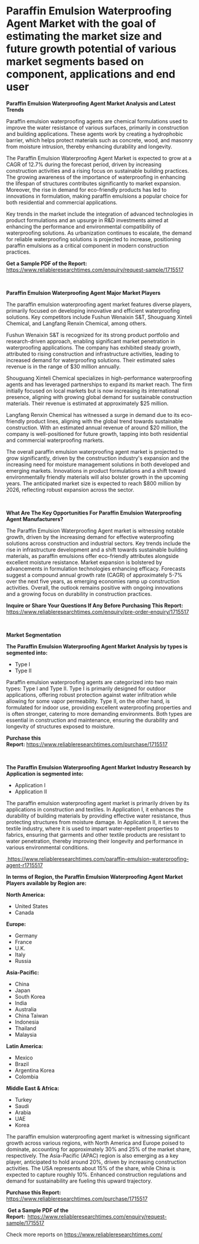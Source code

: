 <p><h1>Paraffin Emulsion Waterproofing Agent Market with the goal of estimating the market size and future growth potential of various market segments based on component, applications and end user</h1></p><p><strong>Paraffin Emulsion Waterproofing Agent Market Analysis and Latest Trends</strong></p>
<p><p>Paraffin emulsion waterproofing agents are chemical formulations used to improve the water resistance of various surfaces, primarily in construction and building applications. These agents work by creating a hydrophobic barrier, which helps protect materials such as concrete, wood, and masonry from moisture intrusion, thereby enhancing durability and longevity.</p><p>The Paraffin Emulsion Waterproofing Agent Market is expected to grow at a CAGR of 12.7% during the forecast period, driven by increasing construction activities and a rising focus on sustainable building practices. The growing awareness of the importance of waterproofing in enhancing the lifespan of structures contributes significantly to market expansion. Moreover, the rise in demand for eco-friendly products has led to innovations in formulation, making paraffin emulsions a popular choice for both residential and commercial applications.</p><p>Key trends in the market include the integration of advanced technologies in product formulations and an upsurge in R&D investments aimed at enhancing the performance and environmental compatibility of waterproofing solutions. As urbanization continues to escalate, the demand for reliable waterproofing solutions is projected to increase, positioning paraffin emulsions as a critical component in modern construction practices.</p></p>
<p><strong>Get a Sample PDF of the Report:&nbsp;</strong> <a href="https://www.reliableresearchtimes.com/enquiry/request-sample/1715517?utm_campaign=3363&utm_medium=2&utm_source=Github&utm_content=ia&utm_term=28032025&utm_id=paraffin-emulsion-waterproofing-agent">https://www.reliableresearchtimes.com/enquiry/request-sample/1715517</a></p>
<p>&nbsp;</p>
<p><strong>Paraffin Emulsion Waterproofing Agent Major Market Players</strong></p>
<p><p>The paraffin emulsion waterproofing agent market features diverse players, primarily focused on developing innovative and efficient waterproofing solutions. Key competitors include Fushun Wenaixin S&T, Shouguang Xinteli Chemical, and Langfang Renxin Chemical, among others.</p><p>Fushun Wenaixin S&T is recognized for its strong product portfolio and research-driven approach, enabling significant market penetration in waterproofing applications. The company has exhibited steady growth, attributed to rising construction and infrastructure activities, leading to increased demand for waterproofing solutions. Their estimated sales revenue is in the range of $30 million annually.</p><p>Shouguang Xinteli Chemical specializes in high-performance waterproofing agents and has leveraged partnerships to expand its market reach. The firm initially focused on local markets but is now increasing its international presence, aligning with growing global demand for sustainable construction materials. Their revenue is estimated at approximately $25 million.</p><p>Langfang Renxin Chemical has witnessed a surge in demand due to its eco-friendly product lines, aligning with the global trend towards sustainable construction. With an estimated annual revenue of around $20 million, the company is well-positioned for future growth, tapping into both residential and commercial waterproofing markets.</p><p>The overall paraffin emulsion waterproofing agent market is projected to grow significantly, driven by the construction industry's expansion and the increasing need for moisture management solutions in both developed and emerging markets. Innovations in product formulations and a shift toward environmentally friendly materials will also bolster growth in the upcoming years. The anticipated market size is expected to reach $800 million by 2026, reflecting robust expansion across the sector.</p></p>
<p>&nbsp;</p>
<p><strong>What Are The Key Opportunities For Paraffin Emulsion Waterproofing Agent Manufacturers?</strong></p>
<p><p>The Paraffin Emulsion Waterproofing Agent market is witnessing notable growth, driven by the increasing demand for effective waterproofing solutions across construction and industrial sectors. Key trends include the rise in infrastructure development and a shift towards sustainable building materials, as paraffin emulsions offer eco-friendly attributes alongside excellent moisture resistance. Market expansion is bolstered by advancements in formulation technologies enhancing efficacy. Forecasts suggest a compound annual growth rate (CAGR) of approximately 5-7% over the next five years, as emerging economies ramp up construction activities. Overall, the outlook remains positive with ongoing innovations and a growing focus on durability in construction practices.</p></p>
<p><strong>Inquire or Share Your Questions If Any Before Purchasing This Report:</strong> <a href="https://www.reliableresearchtimes.com/enquiry/pre-order-enquiry/1715517?utm_campaign=3363&utm_medium=2&utm_source=Github&utm_content=ia&utm_term=28032025&utm_id=paraffin-emulsion-waterproofing-agent">https://www.reliableresearchtimes.com/enquiry/pre-order-enquiry/1715517</a></p>
<p>&nbsp;</p>
<p><strong>Market Segmentation</strong></p>
<p><strong>The Paraffin Emulsion Waterproofing Agent Market Analysis by types is segmented into:</strong></p>
<p><ul><li>Type I</li><li>Type II</li></ul></p>
<p><p>Paraffin emulsion waterproofing agents are categorized into two main types: Type I and Type II. Type I is primarily designed for outdoor applications, offering robust protection against water infiltration while allowing for some vapor permeability. Type II, on the other hand, is formulated for indoor use, providing excellent waterproofing properties and is often stronger, catering to more demanding environments. Both types are essential in construction and maintenance, ensuring the durability and longevity of structures exposed to moisture.</p></p>
<p><strong>Purchase this Report:&nbsp;</strong><a href="https://www.reliableresearchtimes.com/purchase/1715517?utm_campaign=3363&utm_medium=2&utm_source=Github&utm_content=ia&utm_term=28032025&utm_id=paraffin-emulsion-waterproofing-agent">https://www.reliableresearchtimes.com/purchase/1715517</a></p>
<p>&nbsp;</p>
<p><strong>The Paraffin Emulsion Waterproofing Agent Market Industry Research by Application is segmented into:</strong></p>
<p><ul><li>Application I</li><li>Application II</li></ul></p>
<p><p>The paraffin emulsion waterproofing agent market is primarily driven by its applications in construction and textiles. In Application I, it enhances the durability of building materials by providing effective water resistance, thus protecting structures from moisture damage. In Application II, it serves the textile industry, where it is used to impart water-repellent properties to fabrics, ensuring that garments and other textile products are resistant to water penetration, thereby improving their longevity and performance in various environmental conditions.</p></p>
<p><a href="https://www.reliableresearchtimes.com/paraffin-emulsion-waterproofing-agent-r1715517?utm_campaign=3363&utm_medium=2&utm_source=Github&utm_content=ia&utm_term=28032025&utm_id=paraffin-emulsion-waterproofing-agent">&nbsp;https://www.reliableresearchtimes.com/paraffin-emulsion-waterproofing-agent-r1715517</a></p>
<p><strong>In terms of Region, the Paraffin Emulsion Waterproofing Agent Market Players available by Region are:</strong></p>
<p>
    <p> <strong> North America: </strong>
        <ul>
            <li>United States</li>
            <li>Canada</li>
        </ul>
        </p> 
    <p> <strong> Europe: </strong>
        <ul>
            <li>Germany</li>
            <li>France</li>
            <li>U.K.</li>
            <li>Italy</li>
            <li>Russia</li>
        </ul>
        </p> 
    <p> <strong> Asia-Pacific: </strong>
        <ul>
            <li>China</li>
            <li>Japan</li>
            <li>South Korea</li>
            <li>India</li>
            <li>Australia</li>
            <li>China Taiwan</li>
            <li>Indonesia</li>
            <li>Thailand</li>
            <li>Malaysia</li>
        </ul>
        </p> 
    <p> <strong> Latin America: </strong>
        <ul>
            <li>Mexico</li>
            <li>Brazil</li>
            <li>Argentina Korea</li>
            <li>Colombia</li>
        </ul>
        </p> 
    <p> <strong> Middle East & Africa: </strong>
        <ul>
            <li>Turkey</li>
            <li>Saudi</li>
            <li>Arabia</li>
            <li>UAE</li>
            <li>Korea</li>
        </ul>
    </p>
    </p>
<p><p>The paraffin emulsion waterproofing agent market is witnessing significant growth across various regions, with North America and Europe poised to dominate, accounting for approximately 30% and 25% of the market share, respectively. The Asia-Pacific (APAC) region is also emerging as a key player, anticipated to hold around 20%, driven by increasing construction activities. The USA represents about 15% of the share, while China is expected to capture roughly 10%. Enhanced construction regulations and demand for sustainability are fueling this upward trajectory.</p></p>
<p><strong>Purchase this Report: </strong><a href="https://www.reliableresearchtimes.com/purchase/1715517?utm_campaign=3363&utm_medium=2&utm_source=Github&utm_content=ia&utm_term=28032025&utm_id=paraffin-emulsion-waterproofing-agent">https://www.reliableresearchtimes.com/purchase/1715517</a></p>
<p>&nbsp;<strong>Get a Sample PDF of the Report:&nbsp;&nbsp;</strong><a href="https://www.reliableresearchtimes.com/enquiry/request-sample/1715517?utm_campaign=3363&utm_medium=2&utm_source=Github&utm_content=ia&utm_term=28032025&utm_id=paraffin-emulsion-waterproofing-agent">https://www.reliableresearchtimes.com/enquiry/request-sample/1715517</a></p>
<p><strong></strong></p>
<p>Check more reports on <a href="https://www.reliableresearchtimes.com/?utm_campaign=3363&utm_medium=2&utm_source=Github&utm_content=ia&utm_term=28032025&utm_id=paraffin-emulsion-waterproofing-agent">https://www.reliableresearchtimes.com/</a></p>
